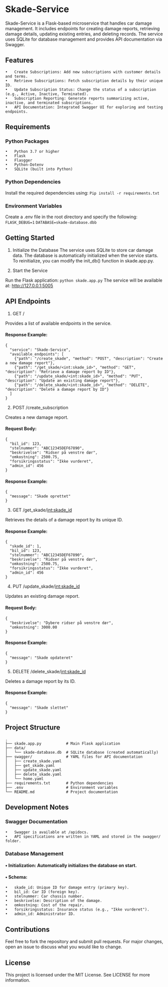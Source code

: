 # Skade-Service

Skade-Service is a Flask-based microservice that handles car damage management. It includes endpoints for creating damage reports, retrieving damage details, updating existing entries, and deleting records. The service uses SQLite for database management and provides API documentation via Swagger.

## Features
	•	Create Subscriptions: Add new subscriptions with customer details and terms.
	•	Retrieve Subscriptions: Fetch subscription details by their unique ID.
	•	Update Subscription Status: Change the status of a subscription (e.g., Active, Inactive, Terminated).
	•	Subscription Reporting: Generate reports summarizing active, inactive, and terminated subscriptions.
	•	API Documentation: Integrated Swagger UI for exploring and testing endpoints.

## Requirements

### Python Packages
	•	Python 3.7 or higher
	•	Flask
	•	Flasgger
	•	Python-Dotenv
	•	SQLite (built into Python)

### Python Dependencies

Install the required dependencies using:
```Pip install -r requirements.txt```

### Environment Variables

Create a .env file in the root directory and specify the following:
```FLASK_DEBUG=1```
```DATABASE=skade-database.dbb```

## Getting Started

1. Initialize the Database
The service uses SQLite to store car damage data. The database is automatically initialized when the service starts.
To reinitialize, you can modify the init_db() function in skade.app.py.

2. Start the Service

Run the Flask application:
```python skade.app.py```
The service will be available at: http://127.0.0.1:5005

## API Endpoints

1. GET /

Provides a list of available endpoints in the service.

#### Response Example:
```
{
  "service": "Skade-Service",
  "available_endpoints": [
    {"path": "/create_skade", "method": "POST", "description": "Create a new damage report"},
    {"path": "/get_skade/<int:skade_id>", "method": "GET", "description": "Retrieve a damage report by ID"},
    {"path": "/update_skade/<int:skade_id>", "method": "PUT", "description": "Update an existing damage report"},
    {"path": "/delete_skade/<int:skade_id>", "method": "DELETE", "description": "Delete a damage report by ID"}
  ]
}

```

2. POST /create_subscription

Creates a new damage report.

#### Request Body:
```
{
  "bil_id": 123,
  "stelnummer": "ABC12345DEF67890",
  "beskrivelse": "Ridser på venstre dør",
  "omkostning": 2500.75,
  "forsikringsstatus": "Ikke vurderet",
  "admin_id": 456
}
```

#### Response Example:
```
{
  "message": "Skade oprettet"
}
```

3. GET /get_skade/<int:skade_id>

Retrieves the details of a damage report by its unique ID.

#### Response Example:
```
{
  "skade_id": 1,
  "bil_id": 123,
  "stelnummer": "ABC12345DEF67890",
  "beskrivelse": "Ridser på venstre dør",
  "omkostning": 2500.75,
  "forsikringsstatus": "Ikke vurderet",
  "admin_id": 456
}
```

4. PUT /update_skade/<int:skade_id>

Updates an existing damage report.

#### Request Body:
```
{
  "beskrivelse": "Dybere ridser på venstre dør",
  "omkostning": 3000.00
}
```

#### Response Example:
```
{
  "message": "Skade opdateret"
}
```

5. DELETE /delete_skade/<int:skade_id>

Deletes a damage report by its ID.

#### Response Example:
```
{
  "message": "Skade slettet"
}
```
## Project Structure
```
.
├── skade.app.py           # Main Flask application
├── data/
│   └── skade-database.db  # SQLite database (created automatically)
├── swagger/               # YAML files for API documentation
│   ├── create_skade.yaml
│   ├── get_skade.yaml
│   ├── update_skade.yaml
│   ├── delete_skade.yaml
│   └── home.yaml
├── requirements.txt       # Python dependencies
├── .env                   # Environment variables
└── README.md              # Project documentation
```

## Development Notes

### Swagger Documentation
	•	Swagger is available at /apidocs.
	•	API specifications are written in YAML and stored in the swagger/ folder.

### Database Management
####	•	Initialization: Automatically initializes the database on start.
####	•	Schema:
	•	skade_id: Unique ID for damage entry (primary key).
	•	bil_id: Car ID (foreign key).
	•	stelnummer: Car chassis number.
	•	beskrivelse: Description of the damage.
	•	omkostning: Cost of the repair.
	•	forsikringsstatus: Insurance status (e.g., "Ikke vurderet").
	•	admin_id: Administrator ID.

## Contributions

Feel free to fork the repository and submit pull requests. For major changes, open an issue to discuss what you would like to change.

## License

This project is licensed under the MIT License. See LICENSE for more information.
